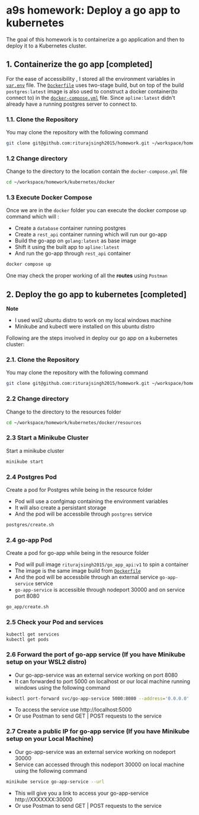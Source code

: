 # a9s homework: Deploy a go app to kubernetes

The goal of this homework is to containerize a go application
and then to deploy it to a Kubernetes cluster.

## 1. Containerize the go app [completed]

For the ease of accessibility , I stored all the environment variables in [`var.env`](./docker/var.env) file.
The [`Dockerfile`](./docker/Dockerfile) uses two-stage build, but on top of the build `postgres:latest` image is also used to construct a docker container(to connect to) in the [`docker-compose.yml`](./docker/docker-compose.yml) file. Since `apline:latest` didn't already have a running postgres server to connect to.

### 1.1. Clone the Repository

You may clone the repository with the following command
```bash
git clone git@github.com:riturajsingh2015/homework.git ~/workspace/homework
```

### 1.2 Change directory 

Change to the directory to the location contain the `docker-compose.yml` file
```bash
cd ~/workspace/homework/kubernetes/docker
```

### 1.3 Execute Docker Compose  
Once we are in the `docker` folder you can execute the docker compose up command which will :
- Create a `database` container running postgres
- Create a `rest_api` container running which will run our go-app
- Build the go-app on `golang:latest` as base image
- Shift it using the built app to `apline:latest`
- And run the go-app through `rest_api` container

```bash
docker compose up
```
One may check the proper working of all the **routes** using `Postman`

## 2. Deploy the go app to kubernetes [completed]

**Note** 
- I used wsl2 ubuntu distro to work on my local windows machine
- Minikube and kubectl were installed on this ubuntu distro

Following are the steps involved in deploy our go app on a kubernetes cluster: 

### 2.1. Clone the Repository

You may clone the repository with the following command
```bash
git clone git@github.com:riturajsingh2015/homework.git ~/workspace/homework
```
### 2.2 Change directory 

Change to the directory to the resources folder
```bash
cd ~/workspace/homework/kubernetes/docker/resources
```

### 2.3 Start a Minikube Cluster

Start a minikube cluster
```bash
minikube start
```
### 2.4 Postgres Pod

Create a pod for Postgres while being in the resource folder
- Pod will use a confgimap containing the environment variables
- It will also create a persistant storage
- And the pod will be accessbile through `postgres` service

```bash
postgres/create.sh
```

### 2.4 go-app Pod

Create a pod for go-app while being in the resource folder
- Pod will pull image `riturajsingh2015/go_app_api:v1` to spin a container
- The image is the same image build from [`Dockerfile`](./docker/Dockerfile) 
- And the pod will be accessbile through an external service `go-app-service` service
- `go-app-service` is accessible through nodeport 30000 and on service port 8080

```bash
go_app/create.sh
```

### 2.5 Check your Pod and services
```
kubectl get services
kubectl get pods
```
### 2.6 Forward the port of go-app service (If you have Minikube setup on your WSL2 distro)
- Our go-app-service was an external service working on port 8080 
- It can forwarded to port 5000 on localhost or our local machine running windows using the following command
```bash
kubectl port-forward svc/go-app-service 5000:8080 --address='0.0.0.0'
```
- To access the service use http://localhost:5000
- Or use Postman to send GET | POST requests to the service

### 2.7 Create a public IP for go-app service (If you have Minikube setup on your Local Machine)
- Our go-app-service was an external service working on nodeport 30000 
- Service can accessed through this nodeport 30000 on local machine using the following command
```bash
minikube service go-app-service --url
```
- This will give you a link to access your go-app-service http://XXXXXXX:30000
- Or use Postman to send GET | POST requests to the service
